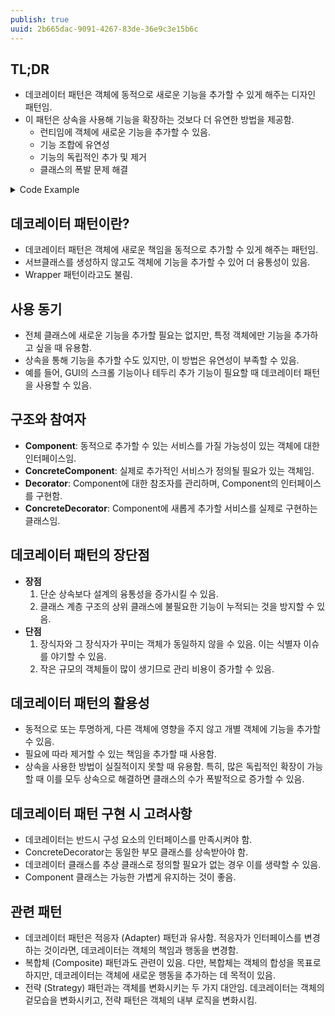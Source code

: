 ```yaml
---
publish: true
uuid: 2b665dac-9091-4267-83de-36e9c3e15b6c
---
```


## TL;DR

- 데코레이터 패턴은 객체에 동적으로 새로운 기능을 추가할 수 있게 해주는 디자인 패턴임.
- 이 패턴은 상속을 사용해 기능을 확장하는 것보다 더 유연한 방법을 제공함.
    - 런티임에 객체에 새로운 기능을 추가할 수 있음.
    - 기능 조합에 유연성
    - 기능의 독립적인 추가 및 제거
    - 클래스의 폭발 문제 해결

<details class="note" markdown="1">
<summary>Code Example</summary>

~~~python
from abc import ABC, abstractmethod

# Component 인터페이스
class VisualComponent(ABC):
    @abstractmethod
    def draw(self):
        pass

# ConcreteComponent
class TextView(VisualComponent):
    def draw(self):
        print("Drawing a text view")

# Decorator - 데코레이터는 감싸는 대상의 인터페이스를 구현해야 하며,
# 추가기능을 구현 후 self._component 를 통해서 나머지 처리를 위임한다.
class Decorator(VisualComponent):
    def __init__(self, component: VisualComponent):
        self._component = component

    def draw(self):
        self._component.draw()

# ConcreteDecoratorA
class BorderDecorator(Decorator):
    def draw(self):
        super().draw()
        self._draw_border()

    def _draw_border(self):
        print("Adding a border")

# ConcreteDecoratorB
class ScrollDecorator(Decorator):
    def draw(self):
        super().draw()
        self._draw_scroll()

    def _draw_scroll(self):
        print("Adding scroll bars")

# 클라이언트 코드
if __name__ == "__main__":
    # 기본 TextView 객체 생성
    text_view = TextView()

    # 텍스트 뷰에 테두리를 추가
    bordered_text_view = BorderDecorator(text_view)

    # 테두리가 추가된 텍스트 뷰에 스크롤을 추가
    scrollable_bordered_text_view = ScrollDecorator(bordered_text_view)

    # 최종 객체의 draw 메서드를 호출
    scrollable_bordered_text_view.draw()
~~~

### 설명

- `VisualComponent`는 기본 인터페이스 또는 추상 클래스임.
- `TextView`는 기본 구현체로, 단순히 텍스트를 출력하는 역할을 함.
- `Decorator`는 `VisualComponent`를 상속받아 `draw` 메서드를 호출하도록 하고, 데코레이터들이 이 클래스를 상속받아 추가 기능을 구현할 수 있도록 함.
- `BorderDecorator`와 `ScrollDecorator`는 각각 테두리와 스크롤 기능을 추가하는 데코레이터임.
- 최종적으로, `scrollable_bordered_text_view` 객체를 사용하여 `draw` 메서드를 호출하면 기본 텍스트 뷰에 테두리와 스크롤이 추가된 출력이 나옴.

</details>

## 데코레이터 패턴이란?

- 데코레이터 패턴은 객체에 새로운 책임을 동적으로 추가할 수 있게 해주는 패턴임.
- 서브클래스를 생성하지 않고도 객체에 기능을 추가할 수 있어 더 융통성이 있음.
- Wrapper 패턴이라고도 불림.

## 사용 동기

- 전체 클래스에 새로운 기능을 추가할 필요는 없지만, 특정 객체에만 기능을 추가하고 싶을 때 유용함.
- 상속을 통해 기능을 추가할 수도 있지만, 이 방법은 유연성이 부족할 수 있음.
- 예를 들어, GUI의 스크롤 기능이나 테두리 추가 기능이 필요할 때 데코레이터 패턴을 사용할 수 있음.

## 구조와 참여자

- **Component**: 동적으로 추가할 수 있는 서비스를 가질 가능성이 있는 객체에 대한 인터페이스임.
- **ConcreteComponent**: 실제로 추가적인 서비스가 정의될 필요가 있는 객체임.
- **Decorator**: Component에 대한 참조자를 관리하며, Component의 인터페이스를 구현함.
- **ConcreteDecorator**: Component에 새롭게 추가할 서비스를 실제로 구현하는 클래스임.

## 데코레이터 패턴의 장단점

- **장점**
    1. 단순 상속보다 설계의 융통성을 증가시킬 수 있음.
    2. 클래스 계층 구조의 상위 클래스에 불필요한 기능이 누적되는 것을 방지할 수 있음.
- **단점**
    1. 장식자와 그 장식자가 꾸미는 객체가 동일하지 않을 수 있음. 이는 식별자 이슈를 야기할 수 있음.
    2. 작은 규모의 객체들이 많이 생기므로 관리 비용이 증가할 수 있음.

## 데코레이터 패턴의 활용성

- 동적으로 또는 투명하게, 다른 객체에 영향을 주지 않고 개별 객체에 기능을 추가할 수 있음.
- 필요에 따라 제거할 수 있는 책임을 추가할 때 사용함.
- 상속을 사용한 방법이 실질적이지 못할 때 유용함. 특히, 많은 독립적인 확장이 가능할 때 이를 모두 상속으로 해결하면 클래스의 수가 폭발적으로 증가할 수 있음.

## 데코레이터 패턴 구현 시 고려사항

- 데코레이터는 반드시 구성 요소의 인터페이스를 만족시켜야 함.
- ConcreteDecorator는 동일한 부모 클래스를 상속받아야 함.
- 데코레이터 클래스를 추상 클래스로 정의할 필요가 없는 경우 이를 생략할 수 있음.
- Component 클래스는 가능한 가볍게 유지하는 것이 좋음.

## 관련 패턴

- 데코레이터 패턴은 적응자 (Adapter) 패턴과 유사함. 적응자가 인터페이스를 변경하는 것이라면, 데코레이터는 객체의 책임과 행동을 변경함.
- 복합체 (Composite) 패턴과도 관련이 있음. 다만, 복합체는 객체의 합성을 목표로 하지만, 데코레이터는 객체에 새로운 행동을 추가하는 데 목적이 있음.
- 전략 (Strategy) 패턴과는 객체를 변화시키는 두 가지 대안임. 데코레이터는 객체의 겉모습을 변화시키고, 전략 패턴은 객체의 내부 로직을 변화시킴.
